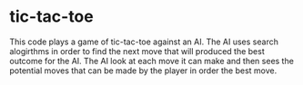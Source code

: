 # tic-tac-toe
This code plays a game of tic-tac-toe against an AI. The AI uses search alogirthms in order to find the next move that will produced the best outcome for the AI. 
The AI look at each move it can make and then sees the potential moves that can be made by the player in order the best move.
